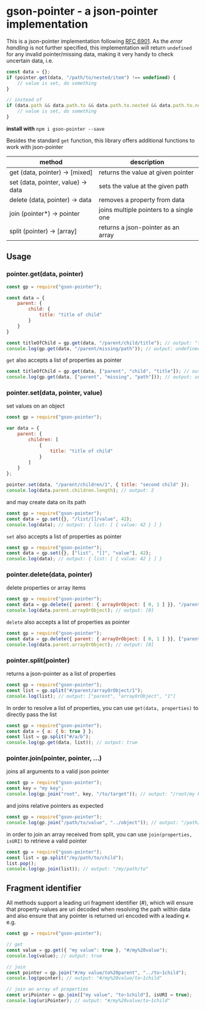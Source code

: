 # gson-pointer - a json-pointer implementation

This is a json-pointer implementation following [RFC 6901](https://tools.ietf.org/html/rfc6901).
As the _error handling_ is not further specified, this implementation will return `undefined` for any invalid
pointer/missing data, making it very handy to check uncertain data, i.e.

```js
const data = {};
if (pointer.get(data, "/path/to/nested/item") !== undefined) {
    // value is set, do something
}

// instead of
if (data.path && data.path.to && data.path.to.nested && data.path.to.nested.item) {
    // value is set, do something
}
```

**install with** `npm i gson-pointer --save`


Besides the standard `get` function, this library offers additional functions to work with json-pointer

| method                                | description
| ------------------------------------- | -------------------------------------------------------------
| get (data, pointer) -> [mixed]        | returns the value at given pointer
| set (data, pointer, value) -> data    | sets the value at the given path
| delete (data, pointer) -> data        | removes a property from data
| join (pointer*) -> pointer            | joins multiple pointers to a single one
| split (pointer) -> [array]            | returns a json-pointer as an array


## Usage

### pointer.get(data, pointer)

```js
const gp = require("gson-pointer");

const data = {
    parent: {
        child: {
            title: "title of child"
        }
    }
}

const titleOfChild = gp.get(data, "/parent/child/title"); // output: "title of child"
console.log(gp.get(data, "/parent/missing/path")); // output: undefined
```

`get` also accepts a list of properties as pointer

```js
const titleOfChild = gp.get(data, ["parent", "child", "title"]); // output: "title of child"
console.log(gp.get(data, ["parent", "missing", "path"])); // output: undefined
```


### pointer.set(data, pointer, value)

set values on an object

```js
const gp = require("gson-pointer");

var data = {
    parent: {
        children: [
            {
                title: "title of child"
            }
        ]
    }
};

pointer.set(data, "/parent/children/1", { title: "second child" });
console.log(data.parent.children.length); // output: 2
```

and may create data on its path

```js
const gp = require("gson-pointer");
const data = gp.set({}, "/list/[]/value", 42);
console.log(data); // output: { list: [ { value: 42 } ] }
```

`set` also accepts a list of properties as pointer

```js
const gp = require("gson-pointer");
const data = gp.set({}, ["list", "[]", "value"], 42);
console.log(data); // output: { list: [ { value: 42 } ] }
```


### pointer.delete(data, pointer)

delete properties or array items

```js
const gp = require("gson-pointer");
const data = gp.delete({ parent: { arrayOrObject: [ 0, 1 ] }}, "/parent/arrayOrObject/1");
console.log(data.parent.arrayOrObject); // output: [0]
```

`delete` also accepts a list of properties as pointer

```js
const gp = require("gson-pointer");
const data = gp.delete({ parent: { arrayOrObject: [ 0, 1 ] }}, ["parent", "arrayOrObject", "1"]);
console.log(data.parent.arrayOrObject); // output: [0]
```


### pointer.split(pointer)

returns a json-pointer as a list of properties

```js
const gp = require("gson-pointer");
const list = gp.split("#/parent/arrayOrObject/1");
console.log(list); // output: ["parent", "arrayOrObject", "1"]
```

In order to resolve a list of properties, you can use `get(data, properties)` to directly pass the list

```js
const gp = require("gson-pointer");
const data = { a: { b: true } };
const list = gp.split("#/a/b");
console.log(gp.get(data, list)); // output: true
```


### pointer.join(pointer, pointer, ...)

joins all arguments to a valid json pointer

```js
const gp = require("gson-pointer");
const key = "my key";
console.log(gp.join("root", key, "/to/target")); // output: "/root/my key/to/target"
```

and joins relative pointers as expected

```js
const gp = require("gson-pointer");
console.log(gp.join("/path/to/value", "../object")); // output: "/path/to/object"
```

in order to join an array received from split, you can use `join(properties, isURI)` to retrieve a valid pointer

```js
const gp = require("gson-pointer");
const list = gp.split("/my/path/to/child");
list.pop();
console.log(gp.join(list)); // output: "/my/path/to"
```


## Fragment identifier

All methods support a leading uri fragment identifier (#), which will ensure that property-values are uri decoded
when resolving the path within data and also ensure that any pointer is returned uri encoded with a leading `#`. e.g.

```js
const gp = require("gson-pointer");

// get
const value = gp.get({ "my value": true }, "#/my%20value");
console.log(value); // output: true

// join
const pointer = gp.join("#/my value/to%20parent", "../to~1child");
console.log(pointer); // output: "#/my%20value/to~1child"

// join an array of properties
const uriPointer = gp.join(["my value", "to~1child"], isURI = true);
console.log(uriPointer); // output: "#/my%20value/to~1child"
```
